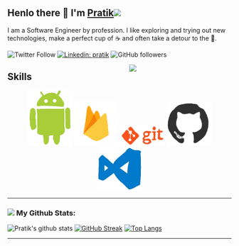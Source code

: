 ## Henlo there 👋 I'm [Pratik](https://github.com/pratikzinzal)<img src="https://media.giphy.com/media/12oufCB0MyZ1Go/giphy.gif" width="50">

I am a Software Engineer by profession. I like exploring and trying out new technologies, make a perfect cup of ☕ and often take a detour to the 🌄.

![Twitter Follow]()
[![Linkedin: pratik](https://img.shields.io/badge/-Pratik-blue?style=flat-square&logo=Linkedin&logoColor=white&link=https://www.linkedin.com/in/pratik-zinzala-393672236)](https://www.linkedin.com/in/pratik-zinzala-393672236)
![GitHub followers](https://img.shields.io/github/followers/pratikzinzal?label=Follow&style=social)

<img align='right' src="https://media.giphy.com/media/M9gbBd9nbDrOTu1Mqx/giphy.gif" width="230">

## Skills 
  
<div align="center">

<img src="https://raw.githubusercontent.com/pratikzinzal/pratikzinzal/main/gifs/android_gif.gif" width="100">
<img src="https://raw.githubusercontent.com/pratikzinzal/pratikzinzal/main/gifs/firebase_gif.gif" width="100">
<img src="https://raw.githubusercontent.com/pratikzinzal/pratikzinzal/main/gifs/git2_gif.gif" width="100">
<img src="https://raw.githubusercontent.com/pratikzinzal/pratikzinzal/main/gifs/git_gif.gif" width="100">
<img src="https://raw.githubusercontent.com/pratikzinzal/pratikzinzal/main/gifs/vscode_gif.gif" width="100">
</div>

---
### <img src='https://media1.giphy.com/media/du3J3cXyzhj75IOgvA/giphy.gif?cid=ecf05e47x2g034i9pzwtzzsd3xgg2w9nr94t4tflbbgo3008&rid=giphy.gif' width='25' /> My Github Stats:
![Pratik's github stats](https://github-readme-stats.vercel.app/api?username=pratikzinzal&show_icons=true&title_color=ffc857&icon_color=8ac926&text_color=daf7dc&bg_color=151515&hide=issues&count_private=true&include_all_commits=true)
[![GitHub Streak](https://github-readme-streak-stats.herokuapp.com/?user=pratikzinzal&theme=dark)](https://git.io/streak-stats)
[![Top Langs](https://github-readme-stats.vercel.app/api/top-langs/?username=pratikzinzal&layout=compact&text_color=daf7dc&bg_color=151515&hide=css,html,php)](https://github.com/anuraghazra/github-readme-stats)
<!--START_SECTION:waka-->

<!--END_SECTION:waka-->

---
